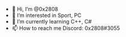 - 👋 Hi, I’m @0x2808
- 👀 I’m interested in Sport, PC
- 🌱 I’m currently learning C++, C#
- 📫 How to reach me Discord: 0x2808#3055

<!---
0x2808/0x2808 is a ✨ special ✨ repository because its `README.md` (this file) appears on your GitHub profile.
You can click the Preview link to take a look at your changes.
--->
